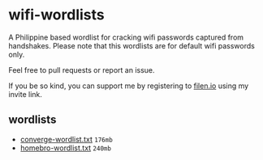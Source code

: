 # wifi-wordlists

A Philippine based wordlist for cracking wifi passwords captured from handshakes.
Please note that this wordlists are for default wifi passwords only.

Feel free to pull requests or report an issue.

If you be so kind, you can support me by registering to [filen.io](https://filen.io/r/a159b2e2c6b3cb7bf0e92eb43fe27bdd) using my invite link.

## wordlists

* [converge-wordlist.txt](https://drive.filen.io/d/e37b8758-aabe-4eff-bc53-8dad212e0efd#2HEXSL6nPEWljwYLLb3M8GrouCdDmCNI) `176mb`
* [homebro-wordlist.txt](https://drive.filen.io/d/b49fd3f3-49b2-41be-afd4-a18600a90bb5#ydhEqRubtss6K26kzfXRFgwVjHS9pmaP) `240mb`
